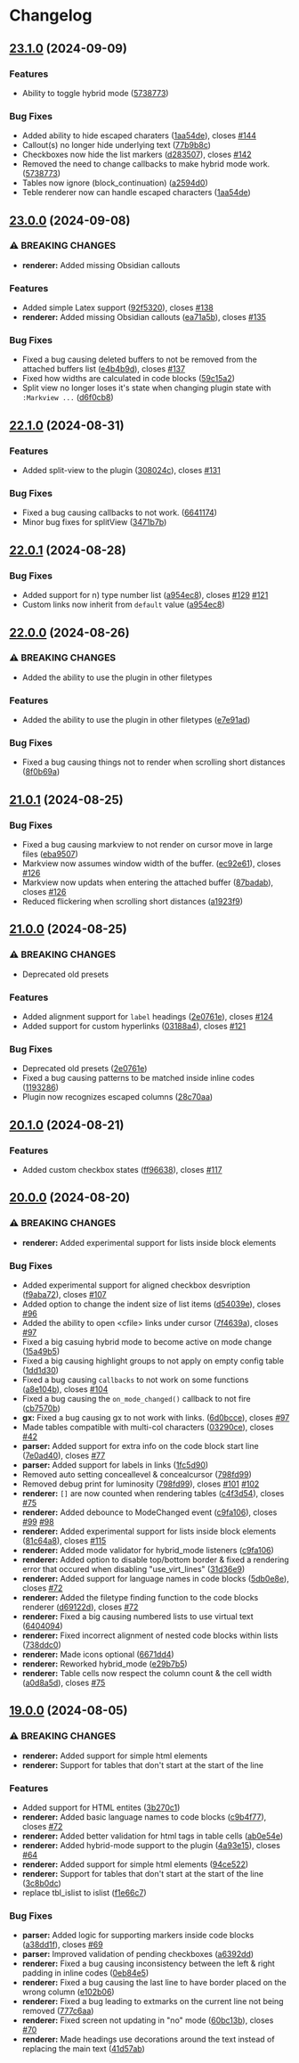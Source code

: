 # Changelog

## [23.1.0](https://github.com/OXY2DEV/markview.nvim/compare/v23.0.0...v23.1.0) (2024-09-09)


### Features

* Ability to toggle hybrid mode ([5738773](https://github.com/OXY2DEV/markview.nvim/commit/573877329dbfa2918f27e47dc5c0e92c06fe400e))


### Bug Fixes

* Added ability to hide escaped charaters ([1aa54de](https://github.com/OXY2DEV/markview.nvim/commit/1aa54de650b703d5f533494159519a9ee4a077e3)), closes [#144](https://github.com/OXY2DEV/markview.nvim/issues/144)
* Callout(s) no longer hide underlying text ([77b9b8c](https://github.com/OXY2DEV/markview.nvim/commit/77b9b8c78cf4dcfc433c37e73171f722cc0a6fe8))
* Checkboxes now hide the list markers ([d283507](https://github.com/OXY2DEV/markview.nvim/commit/d2835077de618d7215bc9aef4c3594497c72b8bf)), closes [#142](https://github.com/OXY2DEV/markview.nvim/issues/142)
* Removed the need to change callbacks to make hybrid mode work. ([5738773](https://github.com/OXY2DEV/markview.nvim/commit/573877329dbfa2918f27e47dc5c0e92c06fe400e))
* Tables now ignore (block_continuation) ([a2594d0](https://github.com/OXY2DEV/markview.nvim/commit/a2594d0df31e6b90a5302730148d535d030b1641))
* Teble renderer now can handle escaped characters ([1aa54de](https://github.com/OXY2DEV/markview.nvim/commit/1aa54de650b703d5f533494159519a9ee4a077e3))

## [23.0.0](https://github.com/OXY2DEV/markview.nvim/compare/v22.1.0...v23.0.0) (2024-09-08)


### ⚠ BREAKING CHANGES

* **renderer:** Added missing Obsidian callouts

### Features

* Added simple Latex support ([92f5320](https://github.com/OXY2DEV/markview.nvim/commit/92f53209eab8e1661cca4a2635b76a5c926d8fad)), closes [#138](https://github.com/OXY2DEV/markview.nvim/issues/138)
* **renderer:** Added missing Obsidian callouts ([ea71a5b](https://github.com/OXY2DEV/markview.nvim/commit/ea71a5bc6e0a0b28af62e2f21d264ddcc466bd51)), closes [#135](https://github.com/OXY2DEV/markview.nvim/issues/135)


### Bug Fixes

* Fixed a bug causing deleted buffers to not be removed from the attached buffers list ([e4b4b9d](https://github.com/OXY2DEV/markview.nvim/commit/e4b4b9d03b90350236ce88f5be723aa5a8610931)), closes [#137](https://github.com/OXY2DEV/markview.nvim/issues/137)
* Fixed how widths are calculated in code blocks ([59c15a2](https://github.com/OXY2DEV/markview.nvim/commit/59c15a2baec56c8fbb3f22151407978c27f389f8))
* Split view no longer loses it's state when changing plugin state with `:Markview ...` ([d6f0cb8](https://github.com/OXY2DEV/markview.nvim/commit/d6f0cb87b8cf8929fa8626f06ff0544b89eb9b7a))

## [22.1.0](https://github.com/OXY2DEV/markview.nvim/compare/v22.0.1...v22.1.0) (2024-08-31)


### Features

* Added split-view to the plugin ([308024c](https://github.com/OXY2DEV/markview.nvim/commit/308024cbcb783fe0c179a18f8e2a7b31406c8a37)), closes [#131](https://github.com/OXY2DEV/markview.nvim/issues/131)


### Bug Fixes

* Fixed a bug causing callbacks to not work. ([6641174](https://github.com/OXY2DEV/markview.nvim/commit/6641174ed030a0d7f305ce860f21097c28560fb9))
* Minor bug fixes for splitView ([3471b7b](https://github.com/OXY2DEV/markview.nvim/commit/3471b7b84b618464aed8e80f35531e5352d3869f))

## [22.0.1](https://github.com/OXY2DEV/markview.nvim/compare/v22.0.0...v22.0.1) (2024-08-28)


### Bug Fixes

* Added support for n) type number list ([a954ec8](https://github.com/OXY2DEV/markview.nvim/commit/a954ec86be1259d547d6fd9c18e8781c8c73c92f)), closes [#129](https://github.com/OXY2DEV/markview.nvim/issues/129) [#121](https://github.com/OXY2DEV/markview.nvim/issues/121)
* Custom links now inherit from `default` value ([a954ec8](https://github.com/OXY2DEV/markview.nvim/commit/a954ec86be1259d547d6fd9c18e8781c8c73c92f))

## [22.0.0](https://github.com/OXY2DEV/markview.nvim/compare/v21.0.1...v22.0.0) (2024-08-26)


### ⚠ BREAKING CHANGES

* Added the ability to use the plugin in other filetypes

### Features

* Added the ability to use the plugin in other filetypes ([e7e91ad](https://github.com/OXY2DEV/markview.nvim/commit/e7e91ad3320c8a3feabba27f5ac79953f99c2632))


### Bug Fixes

* Fixed a bug causing things not to render when scrolling short distances ([8f0b69a](https://github.com/OXY2DEV/markview.nvim/commit/8f0b69a170320c21f4b70517753ddf0aede15055))

## [21.0.1](https://github.com/OXY2DEV/markview.nvim/compare/v21.0.0...v21.0.1) (2024-08-25)


### Bug Fixes

* Fixed a bug causing markview to not render on cursor move in large files ([eba9507](https://github.com/OXY2DEV/markview.nvim/commit/eba950746173f8443b79b0b334f0c6a5d5797b55))
* Markview now assumes window width of the buffer. ([ec92e61](https://github.com/OXY2DEV/markview.nvim/commit/ec92e611419ca603aa0f1ae21ec159a7b4b82a54)), closes [#126](https://github.com/OXY2DEV/markview.nvim/issues/126)
* Markview now updats when entering the attached buffer ([87badab](https://github.com/OXY2DEV/markview.nvim/commit/87badab362d692025e717042c2ac052e7ff69fca)), closes [#126](https://github.com/OXY2DEV/markview.nvim/issues/126)
* Reduced flickering when scrolling short distances ([a1923f9](https://github.com/OXY2DEV/markview.nvim/commit/a1923f9a3ef6c0843eb95168c1ee510e2e6c86ab))

## [21.0.0](https://github.com/OXY2DEV/markview.nvim/compare/v20.1.0...v21.0.0) (2024-08-25)


### ⚠ BREAKING CHANGES

* Deprecated old presets

### Features

* Added alignment support for `label` headings ([2e0761e](https://github.com/OXY2DEV/markview.nvim/commit/2e0761ef44ffcd863898309509b5b40103aeb9c9)), closes [#124](https://github.com/OXY2DEV/markview.nvim/issues/124)
* Added support for custom hyperlinks ([03188a4](https://github.com/OXY2DEV/markview.nvim/commit/03188a4658f0c0fdc0b9dc0f9926eb4c393ca97a)), closes [#121](https://github.com/OXY2DEV/markview.nvim/issues/121)


### Bug Fixes

* Deprecated old presets ([2e0761e](https://github.com/OXY2DEV/markview.nvim/commit/2e0761ef44ffcd863898309509b5b40103aeb9c9))
* Fixed a bug causing patterns to be matched inside inline codes ([1193286](https://github.com/OXY2DEV/markview.nvim/commit/119328617657e90e775934dd53ffd6b31aae988f))
* Plugin now recognizes escaped columns ([28c70aa](https://github.com/OXY2DEV/markview.nvim/commit/28c70aa40554963cb79de80286f956edc3181bff))

## [20.1.0](https://github.com/OXY2DEV/markview.nvim/compare/v20.0.0...v20.1.0) (2024-08-21)


### Features

* Added custom checkbox states ([ff96638](https://github.com/OXY2DEV/markview.nvim/commit/ff96638f94b52a293f8479a5b99b04d583c2c4b2)), closes [#117](https://github.com/OXY2DEV/markview.nvim/issues/117)

## [20.0.0](https://github.com/OXY2DEV/markview.nvim/compare/v19.0.0...v20.0.0) (2024-08-20)


### ⚠ BREAKING CHANGES

* **renderer:** Added experimental support for lists inside block elements

### Bug Fixes

* Added experimental support for aligned checkbox desvription ([f9aba72](https://github.com/OXY2DEV/markview.nvim/commit/f9aba72c8d35ebe11eee7b4a4d7b10e92f18ec06)), closes [#107](https://github.com/OXY2DEV/markview.nvim/issues/107)
* Added option to change the indent size of list items ([d54039e](https://github.com/OXY2DEV/markview.nvim/commit/d54039e57fc6b263775a78473569f01224e2ddee)), closes [#96](https://github.com/OXY2DEV/markview.nvim/issues/96)
* Added the ability to open &lt;cfile&gt; links under cursor ([7f4639a](https://github.com/OXY2DEV/markview.nvim/commit/7f4639a53b3e3aac3ad5deab99b21097264f07cc)), closes [#97](https://github.com/OXY2DEV/markview.nvim/issues/97)
* Fixed a big casuing hybrid mode to become active on mode change ([15a49b5](https://github.com/OXY2DEV/markview.nvim/commit/15a49b532f2d79471db2c3ac2ee56e974ffb1dd4))
* Fixed a big causing highlight groups to not apply on empty config table ([1dd1d30](https://github.com/OXY2DEV/markview.nvim/commit/1dd1d3069d7f25ebefbeaf692af9f792e3414eab))
* Fixed a bug causing `callbacks` to not work on some functions ([a8e104b](https://github.com/OXY2DEV/markview.nvim/commit/a8e104badcc77534f3b4db2310545c70e28a890b)), closes [#104](https://github.com/OXY2DEV/markview.nvim/issues/104)
* Fixed a bug causing the `on_mode_changed()` callback to not fire ([cb7570b](https://github.com/OXY2DEV/markview.nvim/commit/cb7570be20acb3ad191385dee55db4e304bba42b))
* **gx:** Fixed a bug causing gx to not work with links. ([6d0bcce](https://github.com/OXY2DEV/markview.nvim/commit/6d0bcce3a74b10bcc79c04c5944bfc000381be49)), closes [#97](https://github.com/OXY2DEV/markview.nvim/issues/97)
* Made tables compatible with multi-col characters ([03290ce](https://github.com/OXY2DEV/markview.nvim/commit/03290ce2e0c9e426c53dc9a1efabd8a6ee1f4904)), closes [#42](https://github.com/OXY2DEV/markview.nvim/issues/42)
* **parser:** Added support for extra info on the code block start line ([7e0ad40](https://github.com/OXY2DEV/markview.nvim/commit/7e0ad400638b09205079693eb73307580f6303f3)), closes [#77](https://github.com/OXY2DEV/markview.nvim/issues/77)
* **parser:** Added support for labels in links ([1fc5d90](https://github.com/OXY2DEV/markview.nvim/commit/1fc5d90dbe6f8a171443b50875f7bbd794fdd607))
* Removed auto setting conceallevel & concealcursor ([798fd99](https://github.com/OXY2DEV/markview.nvim/commit/798fd991f5d163ed676877e87d8c65dc2d886cb9))
* Removed debug print for luminosity ([798fd99](https://github.com/OXY2DEV/markview.nvim/commit/798fd991f5d163ed676877e87d8c65dc2d886cb9)), closes [#101](https://github.com/OXY2DEV/markview.nvim/issues/101) [#102](https://github.com/OXY2DEV/markview.nvim/issues/102)
* **renderer:** `[]` are now counted when rendering tables ([c4f3d54](https://github.com/OXY2DEV/markview.nvim/commit/c4f3d544bd67b4ac0ebacc72091556841e81ca8b)), closes [#75](https://github.com/OXY2DEV/markview.nvim/issues/75)
* **renderer:** Added debounce to ModeChanged event ([c9fa106](https://github.com/OXY2DEV/markview.nvim/commit/c9fa1065098663c3bfe7e07656937c3d2f3dabea)), closes [#99](https://github.com/OXY2DEV/markview.nvim/issues/99) [#98](https://github.com/OXY2DEV/markview.nvim/issues/98)
* **renderer:** Added experimental support for lists inside block elements ([81c64a8](https://github.com/OXY2DEV/markview.nvim/commit/81c64a8cef523192aa084ccef469369f6ed8d7d1)), closes [#115](https://github.com/OXY2DEV/markview.nvim/issues/115)
* **renderer:** Added mode validator for hybrid_mode listeners ([c9fa106](https://github.com/OXY2DEV/markview.nvim/commit/c9fa1065098663c3bfe7e07656937c3d2f3dabea))
* **renderer:** Added option to disable top/bottom border & fixed a rendering error that occured when disabling "use_virt_lines" ([31d36e9](https://github.com/OXY2DEV/markview.nvim/commit/31d36e935fd962099fdacffe2629305e26eff8ed))
* **renderer:** Added support for language names in code blocks ([5db0e8e](https://github.com/OXY2DEV/markview.nvim/commit/5db0e8ea917d07ea1de6670cf256a4169c3d5601)), closes [#72](https://github.com/OXY2DEV/markview.nvim/issues/72)
* **renderer:** Added the filetype finding function to the code blocks renderer ([d69122d](https://github.com/OXY2DEV/markview.nvim/commit/d69122dbf3f340bd9f5dfbb55bef2f71ed65858d)), closes [#72](https://github.com/OXY2DEV/markview.nvim/issues/72)
* **renderer:** Fixed a big causing numbered lists to use virtual text ([6404094](https://github.com/OXY2DEV/markview.nvim/commit/6404094d692262bb446e2887822e2aa7d69f7efa))
* **renderer:** Fixed incorrect alignment of nested code blocks within lists ([738ddc0](https://github.com/OXY2DEV/markview.nvim/commit/738ddc0390449c0652f34b99a6cbe0699b2fcf58))
* **renderer:** Made icons optional ([6671dd4](https://github.com/OXY2DEV/markview.nvim/commit/6671dd45ea5eabbc11ba9c400b54991681e95464))
* **renderer:** Reworked hybrid_mode ([e29b7b5](https://github.com/OXY2DEV/markview.nvim/commit/e29b7b5ac6a9f238b7a3ff85042c91ba76edbda8))
* **renderer:** Table cells now respect the column count & the cell width ([a0d8a5d](https://github.com/OXY2DEV/markview.nvim/commit/a0d8a5db74107ffe91cb3cab6b3065b7baccb663)), closes [#75](https://github.com/OXY2DEV/markview.nvim/issues/75)

## [19.0.0](https://github.com/OXY2DEV/markview.nvim/compare/v18.0.0...v19.0.0) (2024-08-05)


### ⚠ BREAKING CHANGES

* **renderer:** Added support for simple html elements
* **renderer:** Support for tables that don't start at the start of the line

### Features

* Added support for HTML entites ([3b270c1](https://github.com/OXY2DEV/markview.nvim/commit/3b270c1dedbf02b4849341ff9e490a001041e248))
* **renderer:** Added basic language names to code blocks ([c9b4f77](https://github.com/OXY2DEV/markview.nvim/commit/c9b4f77e880eb0ab9afd370ad82e3758513a4a3a)), closes [#72](https://github.com/OXY2DEV/markview.nvim/issues/72)
* **renderer:** Added better validation for html tags in table cells ([ab0e54e](https://github.com/OXY2DEV/markview.nvim/commit/ab0e54e2992b3806fe2b3a68a49d050f1118159e))
* **renderer:** Added hybrid-mode support to the plugin ([4a93e15](https://github.com/OXY2DEV/markview.nvim/commit/4a93e155261508b89d5c6146ba6cc0da91be0883)), closes [#64](https://github.com/OXY2DEV/markview.nvim/issues/64)
* **renderer:** Added support for simple html elements ([94ce522](https://github.com/OXY2DEV/markview.nvim/commit/94ce522302f78167e278d3c7d82ff0206c74b4e3))
* **renderer:** Support for tables that don't start at the start of the line ([3c8b0dc](https://github.com/OXY2DEV/markview.nvim/commit/3c8b0dc5a9b02264f94137b23279db7d3198ac7a))
* replace tbl_islist to islist ([f1e66c7](https://github.com/OXY2DEV/markview.nvim/commit/f1e66c78ba28b3b2399a4b76febc42ceb3211fd1))


### Bug Fixes

* **parser:** Added logic for supporting markers inside code blocks ([a38dd1f](https://github.com/OXY2DEV/markview.nvim/commit/a38dd1f01c31b4201b4355fe8ebaa439621e5b35)), closes [#69](https://github.com/OXY2DEV/markview.nvim/issues/69)
* **parser:** Improved validation of pending checkboxes ([a6392dd](https://github.com/OXY2DEV/markview.nvim/commit/a6392ddeb627a4ebd218718bc4f80b5fca1a1803))
* **renderer:** Fixed a bug causing inconsistency between the left & right padding in inline codes ([0eb84e5](https://github.com/OXY2DEV/markview.nvim/commit/0eb84e5721dfd2ded1c598eba3ec018d5fd1cd9d))
* **renderer:** Fixed a bug causing the last line to have border placed on the wrong column ([e102b06](https://github.com/OXY2DEV/markview.nvim/commit/e102b060907173fcafaa8e5e4edde993452a9808))
* **renderer:** Fixed a bug leading to extmarks on the current line not being removed ([777c6aa](https://github.com/OXY2DEV/markview.nvim/commit/777c6aa50d623eed5a17fb39be60f23fbc7bd4bc))
* **renderer:** Fixed screen not updating in "no" mode ([60bc13b](https://github.com/OXY2DEV/markview.nvim/commit/60bc13b9492570d4d321391517eb9677918f540e)), closes [#70](https://github.com/OXY2DEV/markview.nvim/issues/70)
* **renderer:** Made headings use decorations around the text instead of replacing the main text ([41d57ab](https://github.com/OXY2DEV/markview.nvim/commit/41d57ab40603b702cd7b7b920c71f7b20ba202aa))
